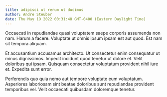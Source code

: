 ```yaml
---
title: adipisci ut rerum ut ducimus
author: Andre Steuber
date: Thu May 19 2022 00:31:48 GMT-0400 (Eastern Daylight Time)
---
```

Occaecati in repudiandae quasi voluptatem saepe corporis assumenda non nam. Harum a facere. Voluptate ut omnis ipsum ipsam est aut quod. Est nam sit tempora aliquam.

 Et accusantium accusamus architecto. Ut consectetur enim consequatur ut minus dignissimos. Impedit incidunt quod tenetur ut dolore et. Velit doloribus qui ipsam. Quisquam consectetur voluptatum provident nihil iure et. Expedita sunt error.

 Perferendis quo quia nemo aut tempore voluptate eum voluptatum. Asperiores laboriosam sint beatae doloribus sunt repudiandae provident temporibus vel. Velit occaecati quibusdam doloremque tenetur.